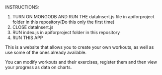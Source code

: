 INSTRUCTIONS:
1. TURN ON MONGODB AND RUN THE dataInsert.js file in apiforproject folder in this repository(Do this only the first time)
2. CLOSE dataInsert.js
3. RUN index.js in apiforproject folder in this repository
4. RUN THIS APP

This is a website that allows you to create your own workouts,
as well as use some of the ones already available.

You can modify workouts and their exercises, register them and then view your progress as data on charts.